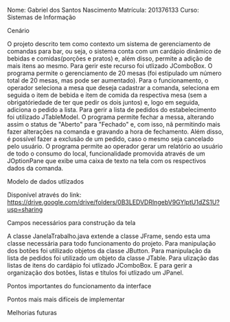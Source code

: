 
Nome: Gabriel dos Santos Nascimento 
Matrícula: 201376133
Curso: Sistemas de Informação


Cenário

O projeto descrito tem como contexto um sistema de gerenciamento de comandas para bar, ou seja, o sistema conta com um cardápio
dinâmico de bebidas e comidas(porções e pratos) e, além disso, permite a adição de mais itens ao mesmo. Para gerir este recurso
foi utlizado JComboBox.
O programa permite o gerenciamento de 20 mesas (foi estipulado um número total de 20 mesas, mas pode ser aumentado). Para o 
funcionamento, o operador seleciona a mesa que deseja cadastrar a comanda, seleciona em seguida o item de bebida e item de comida
da respectiva mesa (sem a obrigatóriedade de ter que pedir os dois juntos) e, logo em seguida, adiciona o pedido a lista. Para 
gerir a lista de pedidos do estabelecimento foi utilizado JTableModel.
O programa permite fechar a messa, alterando assim o status de "Aberto" para "Fechado" e, com isso, nã permitindo mais fazer 
alterações na comanda e gravando a hora de fechamento. Além disso, é possível fazer a exclusão de um pedido, caso o mesmo seja 
cancelado pelo usuário.
O programa permite ao operador gerar um relatório ao usuário de todo o consumo do local, funcionalidade promovida através de um
JOptionPane que exibe uma caixa de texto na tela com os respectivos dados da comanda.


Modelo de dados utlizados

Disponível através do link: https://drive.google.com/drive/folders/0B3LEDVDRlngebV9GYlptU1dZS1U?usp=sharing


Campos necessários para construção da tela

A classe JanelaTrabalho.java extende a classe JFrame, sendo esta uma classe necessária para todo funcionamento do projeto. Para
manipulação dos botões foi utilizado objetos da classe JButton. Para manipulação da lista de pedidos foi utilizado um objeto 
da classe JTable. Para ulização das listas de itens do cardápio foi utlizado JComboBox. E para gerir a organização dos botões,
listas e títulos foi utlizado um JPanel.

Pontos importantes do funcionamento da interface


Pontos mais mais difíceis de implementar


Melhorias futuras



